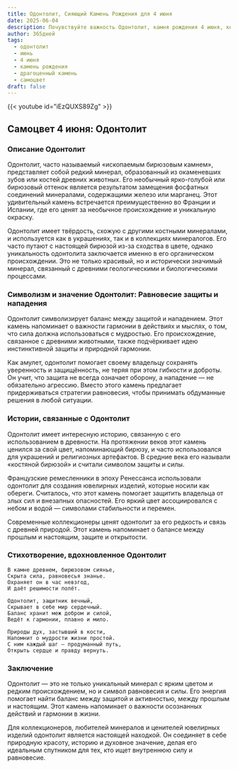 ```yaml
---
title: Одонтолит, Сияющий Камень Рождения для 4 июня
date: 2025-06-04
description: Почувствуйте важность Одонтолит, камня рождения 4 июня, который символизирует Равновесие защиты и нападения. Пусть его красота и значение осветят ваш день.
author: 365дней
tags:
  - одонтолит
  - июнь
  - 4 июня
  - камень рождения
  - драгоценный камень
  - самоцвет
draft: false
---
```


{{< youtube id="iEzQUXS89Zg" >}}

## Самоцвет 4 июня: Одонтолит

### Описание Одонтолит

Одонтолит, часто называемый «ископаемым бирюзовым камнем», представляет собой редкий минерал, образованный из окаменевших зубов или костей древних животных. Его необычный ярко-голубой или бирюзовый оттенок является результатом замещения фосфатных соединений минералами, содержащими железо или марганец. Этот удивительный камень встречается преимущественно во Франции и Испании, где его ценят за необычное происхождение и уникальную окраску.

Одонтолит имеет твёрдость, схожую с другими костными минералами, и используется как в украшениях, так и в коллекциях минералогов. Его часто путают с настоящей бирюзой из-за сходства в цвете, однако уникальность одонтолита заключается именно в его органическом происхождении. Это не только красивый, но и исторически значимый минерал, связанный с древними геологическими и биологическими процессами.

### Символизм и значение Одонтолит: Равновесие защиты и нападения

Одонтолит символизирует баланс между защитой и нападением. Этот камень напоминает о важности гармонии в действиях и мыслях, о том, что сила должна использоваться с мудростью. Его происхождение, связанное с древними животными, также подчёркивает идею инстинктивной защиты и природной гармонии.

Как амулет, одонтолит помогает своему владельцу сохранять уверенность и защищённость, не теряя при этом гибкости и доброты. Он учит, что защита не всегда означает оборону, а нападение — не обязательно агрессию. Вместо этого камень предлагает придерживаться стратегии равновесия, чтобы принимать обдуманные решения в любой ситуации.

### Истории, связанные с Одонтолит

Одонтолит имеет интересную историю, связанную с его использованием в древности. На протяжении веков этот камень ценился за свой цвет, напоминающий бирюзу, и часто использовался для украшений и религиозных артефактов. В средние века его называли «костяной бирюзой» и считали символом защиты и силы.

Французские ремесленники в эпоху Ренессанса использовали одонтолит для создания ювелирных изделий, которые носили как обереги. Считалось, что этот камень помогает защитить владельца от злых сил и внезапных опасностей. Его яркий цвет ассоциировался с небом и водой — символами стабильности и перемен.

Современные коллекционеры ценят одонтолит за его редкость и связь с древней природой. Этот камень напоминает о балансе между прошлым и настоящим, защите и открытости.

### Стихотворение, вдохновленное Одонтолит

```
В камне древнем, бирюзовом сиянье,  
Скрыта сила, равновесья знанье.  
Охраняет он в час невзгод,  
И даёт решимости полёт.  

Одонтолит, защитник вечный,  
Скрывает в себе мир сердечный.  
Баланс хранит меж добром и силой,  
Ведёт к гармонии, плавно и мило.  

Природы дух, застывший в кости,  
Напомнит о мудрости жизни простой.  
С ним каждый шаг — продуманный путь,  
Открыть сердце и правду вернуть.
```

### Заключение

Одонтолит — это не только уникальный минерал с ярким цветом и редким происхождением, но и символ равновесия и силы. Его энергия помогает найти баланс между защитой и активностью, между прошлым и настоящим. Этот камень напоминает о важности осознанных действий и гармонии в жизни.

Для коллекционеров, любителей минералов и ценителей ювелирных изделий одонтолит является настоящей находкой. Он соединяет в себе природную красоту, историю и духовное значение, делая его идеальным спутником для тех, кто ищет внутреннюю силу и равновесие.
